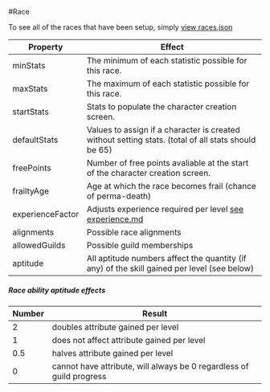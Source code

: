 #Race

To see all of the races that have been setup, simply [ view races.json ]( ../races.json )

| Property         | Effect 
| ---              | --- 
| minStats         | The minimum of each statistic possible for this race.
| maxStats         | The maximum of each statistic possible for this race.
| startStats       | Stats to populate the character creation screen.
| defaultStats     | Values to assign if a character is created without setting stats. (total of all stats should be 65)
| freePoints       | Number of free points avaliable at the start of the character creation screen.
| frailtyAge       | Age at which the race becomes frail (chance of perma-death)
| experienceFactor | Adjusts experience required per level [ see experience.md ]( ./experience.md#race )
| alignments       | Possible race alignments
| allowedGuilds    | Possible guild memberships
| aptitude         | All aptitude numbers affect the quantity (if any) of the skill gained per level (see below)

##### Race ability aptitude effects
| Number | Result
| ---    | ---
| 2      | doubles attribute gained per level 
| 1      | does not affect attribute gained per level 
| 0.5    | halves attribute gained per level 
| 0      | cannot have attribute, will always be 0 regardless of guild progress
